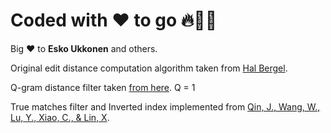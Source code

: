 # Coded with ❤️ to go 🔥🚀🚀

Big ❤️ to **Esko Ukkonen** and others.

Original edit distance computation algorithm taken from [Hal Bergel](http://www.berghel.net/publications/asm/asm.php).

Q-gram distance filter taken [from here](http://profs.scienze.univr.it/~liptak/FundBA/slides/StringDistance2_6up.pdf).
Q = 1

True matches filter and Inverted index implemented from [Qin, J., Wang, W., Lu, Y., Xiao, C., & Lin, X](https://citeseerx.ist.psu.edu/document?repid=rep1&type=pdf&doi=e70a08af3030698eca607984a57b415212685144).
